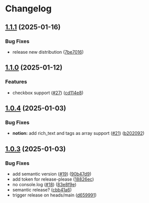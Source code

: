 # Changelog

## [1.1.1](https://github.com/jezumbro/github-action-notion/compare/v1.1.0...v1.1.1) (2025-01-16)

### Bug Fixes

- release new distribution ([7be7016](https://github.com/jezumbro/github-action-notion/commit/7be701649dcb62f31ecc33b4d136148e710f5c6d))

## [1.1.0](https://github.com/jezumbro/github-action-notion/compare/v1.0.4...v1.1.0) (2025-01-12)

### Features

- checkbox support ([#27](https://github.com/jezumbro/github-action-notion/issues/27)) ([cd114e8](https://github.com/jezumbro/github-action-notion/commit/cd114e8ec4fe0006be21a4d4057eda492adc9cfb))

## [1.0.4](https://github.com/jezumbro/github-action-notion/compare/v1.0.3...v1.0.4) (2025-01-03)

### Bug Fixes

- **notion:** add rich_text and tags as array support ([#21](https://github.com/jezumbro/github-action-notion/issues/21)) ([b202092](https://github.com/jezumbro/github-action-notion/commit/b202092e3528f0f041613c2fe345b1c0f7479450))

## [1.0.3](https://github.com/jezumbro/github-action-notion/compare/v1.0.2...v1.0.3) (2025-01-03)

### Bug Fixes

- add semantic version ([#19](https://github.com/jezumbro/github-action-notion/issues/19)) ([90b47d9](https://github.com/jezumbro/github-action-notion/commit/90b47d9c43b393e6e6e5a8ef934e30699a16808c))
- add token for release-please ([18826ec](https://github.com/jezumbro/github-action-notion/commit/18826ec111cb1b9266ff92685ad90fa98a6cac7f))
- no console.log ([#18](https://github.com/jezumbro/github-action-notion/issues/18)) ([83e8f9e](https://github.com/jezumbro/github-action-notion/commit/83e8f9e4948d24bed04270961fe04a6010d69b80))
- semantic release? ([cbb41a6](https://github.com/jezumbro/github-action-notion/commit/cbb41a651a0318697dfd10586b15ea4de9588393))
- trigger release on heads/main ([d659991](https://github.com/jezumbro/github-action-notion/commit/d6599917065ce200ec23d355e0bce2cf4156b66a))
